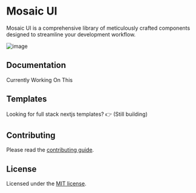 # Mosaic UI

 Mosaic UI is a comprehensive library of meticulously crafted components designed to streamline your development workflow.

![image](https://github.com/user-attachments/assets/8001df25-0214-4c37-962b-d1a40d1023e1)


## Documentation

Currently Working On This

## Templates

Looking for full stack nextjs templates? 👉 (Still building)

## Contributing

Please read the [contributing guide](/CONTRIBUTION.md).

## License

Licensed under the [MIT license](https://github.com/Jordan-Gilliam/ui/blob/main/LICENSE.md).
